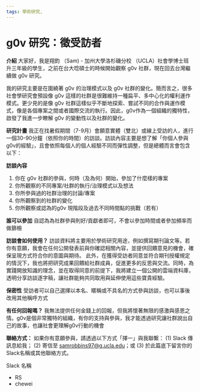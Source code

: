 ```yaml
---
tags: 學術研究, 
---
```


# g0v 研究：徵受訪者

**介紹**
大家好，我是翔鈞 （Sam) - 加州大學洛杉磯分校 （UCLA）社會學博士班升三年級的學生，之前在台大唸碩士的時候開始觀察 g0v 社群，現在回去台灣繼續做 g0v 研究。

我的研究主要是在圍繞著 g0v 的治理模式以及 g0v 社群的變化。簡而言之，很多社會學研究會預設像 g0v 這樣的社群是很難維持一種扁平、多中心化的權利運作模式。更少見的是像 g0v 社群這樣似乎不斷地探索、嘗試不同的合作與運作模式，像是各個專案之間或者國際交流的執行。因此，g0v作為一個組織的獨特性，啟發了我進一步瞭解 g0v 的變動性以及社群的變化。

**研究計畫**
我正在找暑假期間（7-9月）會願意實體（雙北）或線上受訪的人，進行一個30-90分鐘（依照你的時間）的訪談。訪談內容主要是想了解「你個人參與g0v的經驗」，且會依照每個人的個人經驗不同而彈性調整，但是總體而言會包含以下：

**訪談內容**
1. 你在 g0v 社群的參與，何時（及為何）開始，參加了什麼樣的專案
2. 你所觀察的不同專案/社群的執行/治理模式以及想法
3. 你所參與過的社群治理的討論/專案
4. 你所觀察到的社群的變化
5. 你所觀察或認為的g0v 現階段及過去不同時間點的挑戰（若有）

**誰可以參加**
自認為為社群參與則好/貢獻者即可，不會以參加時間或者參加頻率而做篩檢

**訪談會如何使用？**
訪談資料將主要用於學術研究用途，例如撰寫期刊論文等。若你有意願，我會在任何公開發表前與你確認相關內容，並提供回饋意見的機會，確保呈現方式符合你的意圖與期待。
此外，在獲得受訪者同意並符合期刊授權規定的情況下，我也將把研究成果回饋給社群成員，促進更多的反思與交流。同時，為實踐開放知識的理念，並在取得同意的前提下，我將建立一個公開的雲端資料庫，透明分享訪談逐字稿，讓社群能夠共同取用與延伸使用這些寶貴經驗。

**保密性**
受訪者可以自己選擇以本名、暱稱或不具名的方式參與訪談，也可以事後改用其他稱呼方式

**有任何回報嗎？**
我無法提供任何金錢上的回報，但我將懷著無限的感激與感恩之情。g0v是個非常獨特的組織，有你的支持與參與，我才能透過研究讓社群說出自己的故事，也讓社會更理解g0v行動的機會

**聯絡方式：**
如果你有意願參與，請透過以下方式「擇一」與我聯繫：
(1) Slack 傳訊息給我；
(2) 寄信至 samrobbins97@g.ucla.edu；或 
(3) 於此篇底下留言你的Slack名稱或其他聯絡方式。

Slack 名稱
- RS
- chewei 

